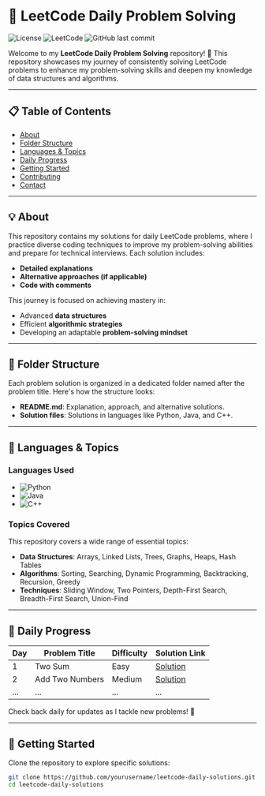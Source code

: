 # 🚀 LeetCode Daily Problem Solving

![License](https://img.shields.io/badge/license-MIT-blue.svg)
![LeetCode](https://img.shields.io/badge/LeetCode-Progress-orange)
![GitHub last commit](https://img.shields.io/github/last-commit/yourusername/leetcode-daily-solutions)

Welcome to my **LeetCode Daily Problem Solving** repository! 🌟 This repository showcases my journey of consistently solving LeetCode problems to enhance my problem-solving skills and deepen my knowledge of data structures and algorithms.

---

## 📋 Table of Contents

- [About](#about)
- [Folder Structure](#folder-structure)
- [Languages & Topics](#languages--topics)
- [Daily Progress](#daily-progress)
- [Getting Started](#getting-started)
- [Contributing](#contributing)
- [Contact](#contact)

---

## 💡 About

This repository contains my solutions for daily LeetCode problems, where I practice diverse coding techniques to improve my problem-solving abilities and prepare for technical interviews. Each solution includes:
- **Detailed explanations**
- **Alternative approaches (if applicable)**
- **Code with comments**

This journey is focused on achieving mastery in:
- Advanced **data structures**
- Efficient **algorithmic strategies**
- Developing an adaptable **problem-solving mindset**

---

## 📂 Folder Structure

Each problem solution is organized in a dedicated folder named after the problem title. Here's how the structure looks:


- **README.md**: Explanation, approach, and alternative solutions.
- **Solution files**: Solutions in languages like Python, Java, and C++.

---

## 🔹 Languages & Topics

### Languages Used
- ![Python](https://img.shields.io/badge/-Python-3776AB?logo=python&logoColor=white)
- ![Java](https://img.shields.io/badge/-Java-007396?logo=java&logoColor=white)
- ![C++](https://img.shields.io/badge/-C++-00599C?logo=cplusplus&logoColor=white)

### Topics Covered

This repository covers a wide range of essential topics:
- **Data Structures**: Arrays, Linked Lists, Trees, Graphs, Heaps, Hash Tables
- **Algorithms**: Sorting, Searching, Dynamic Programming, Backtracking, Recursion, Greedy
- **Techniques**: Sliding Window, Two Pointers, Depth-First Search, Breadth-First Search, Union-Find

---

## 📅 Daily Progress

| Day | Problem Title       | Difficulty | Solution Link             |
|-----|----------------------|------------|----------------------------|
| 1   | Two Sum              | Easy       | [Solution](./Two-Sum/)    |
| 2   | Add Two Numbers      | Medium     | [Solution](./Add-Two-Numbers/) |
| ... | ...                  | ...        | ...                        |

Check back daily for updates as I tackle new problems! 🌱

---

## 🚀 Getting Started

Clone the repository to explore specific solutions:

```bash
git clone https://github.com/yourusername/leetcode-daily-solutions.git
cd leetcode-daily-solutions
